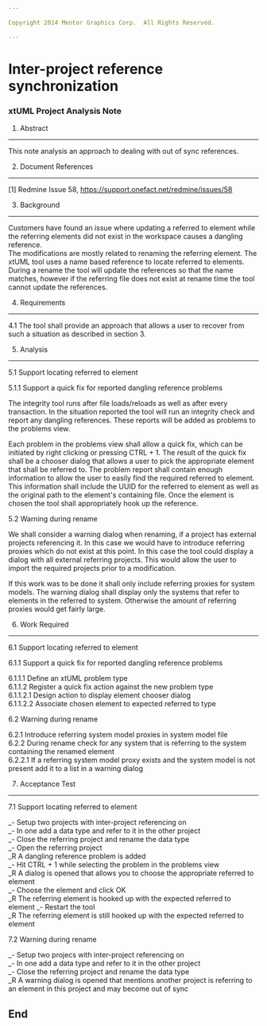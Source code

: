 ```yaml
---

Copyright 2014 Mentor Graphics Corp.  All Rights Reserved.

---
```


# Inter-project reference synchronization
### xtUML Project Analysis Note


1. Abstract
-----------
This note analysis an approach to dealing with out of sync references.

2. Document References
----------------------
[1] Redmine Issue 58, https://support.onefact.net/redmine/issues/58   

3. Background
-------------
Customers have found an issue where updating a referred to element while the 
referring elements did not exist in the workspace causes a dangling reference.  
The modifications are mostly related to renaming the referring element.  The 
xtUML tool uses a name based reference to locate referred to elements.  During 
a rename the tool will update the references so that the name matches, however 
if the referring file does not exist at rename time the tool cannot update the 
references.

4. Requirements
---------------
4.1 The tool shall provide an approach that allows a user to recover from such 
a situation as described in section 3.

5. Analysis
-----------
5.1 Support locating referred to element

5.1.1 Support a quick fix for reported dangling reference problems

The integrity tool runs after file loads/reloads as well as after every 
transaction.  In the situation reported the tool will run an integrity check 
and report any dangling references.  These reports will be added as problems to 
the problems view.

Each problem in the problems view shall allow a quick fix, which can be 
initiated by right clicking or pressing CTRL + 1.  The result of the quick fix 
shall be a chooser dialog that allows a user to pick the appropriate element 
that shall be referred to.  The problem report shall contain enough information 
to allow the user to easily find the required referred to element.  This 
information shall include the UUID for the referred to element as well as the 
original path to the element's containing file.  Once the element is chosen the 
tool shall appropriately hook up the reference.

5.2 Warning during rename

We shall consider a warning dialog when renaming, if a project has external 
projects referencing it.  In this case we would have to introduce referring 
proxies which do not exist at this point.  In this case the tool could display 
a dialog with all external referring projects.  This would allow the user to 
import the required projects prior to a modification.

If this work was to be done it shall only include referring proxies for system 
models.  The warning dialog shall display only the systems that refer to 
elements in the referred to system.  Otherwise the amount of referring proxies 
would get fairly large.

6. Work Required
----------------
6.1 Support locating referred to element   

6.1.1 Support a quick fix for reported dangling reference problems   

6.1.1.1 Define an xtUML problem type   
6.1.1.2 Register a quick fix action against the new problem type   
6.1.1.2.1 Design action to display element chooser dialog   
6.1.1.2.2 Associate chosen element to expected referred to type   

6.2 Warning during rename   

6.2.1 Introduce referring system model proxies in system model file   
6.2.2 During rename check for any system that is referring to the system    
containing the renamed element   
6.2.2.1 If a referring system model proxy exists and the system model is not 
present add it to a list in a warning dialog    

7. Acceptance Test
------------------
7.1 Support locating referred to element   

_- Setup two projects with inter-project referencing on   
_- In one add a data type and refer to it in the other project   
_- Close the referring project and rename the data type   
_- Open the referring project   
_R A dangling reference problem is added   
_- Hit CTRL + 1 while selecting the problem in the problems view   
_R A dialog is opened that allows you to choose the appropriate referred to 
element   
_- Choose the element and click OK   
_R The referring element is hooked up with the expected referred to element
_- Restart the tool   
_R The referring element is still hooked up with the expected referred to 
element   

7.2 Warning during rename   

_- Setup two projecs with inter-project referencing on   
_- In one add a data type and refer to it in the other project   
_- Close the referring project and rename the data type   
_R A warning dialog is opened that mentions another project is referring to an 
element in this project and may become out of sync   

End
---

